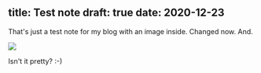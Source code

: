 title: Test note
draft: true
date: 2020-12-23
----

That's just a test note for my blog with an image inside. Changed now. And. 

![](src/media/%5B%22%5Bassets%2F20-12-22+bearapp1.jpeg%5D%22+%2220-12-22+bearapp1.jpeg%22%5D)

Isn't it pretty? :-)